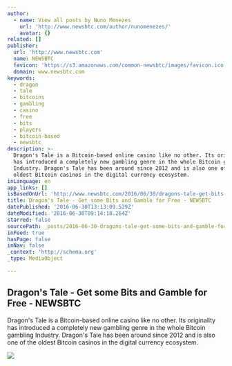 ```yaml
---
author:
  - name: View all posts by Nuno Menezes
    url: 'http://www.newsbtc.com/author/nunomenezes/'
    avatar: {}
related: []
publisher:
  url: 'http://www.newsbtc.com'
  name: NEWSBTC
  favicon: 'https://s3.amazonaws.com/common-newsbtc/images/favicon.ico'
  domain: www.newsbtc.com
keywords:
  - dragon
  - tale
  - bitcoins
  - gambling
  - casino
  - free
  - bits
  - players
  - bitcoin-based
  - newsbtc
description: >-
  Dragon's Tale is a Bitcoin-based online casino like no other. Its originality
  has introduced a completely new gambling genre in the whole Bitcoin gambling
  Industry. Dragon's Tale has been around since 2012 and is also one of the
  oldest Bitcoin casinos in the digital currency ecosystem.
inLanguage: en
app_links: []
isBasedOnUrl: 'http://www.newsbtc.com/2016/06/30/dragons-tale-get-bits-gamble-free/'
title: Dragon's Tale - Get some Bits and Gamble for Free - NEWSBTC
datePublished: '2016-06-30T13:13:09.529Z'
dateModified: '2016-06-30T09:14:18.264Z'
starred: false
sourcePath: _posts/2016-06-30-dragons-tale-get-some-bits-and-gamble-for-free-newsbtc.md
inFeed: true
hasPage: false
inNav: false
_context: 'http://schema.org'
_type: MediaObject

---
```

<article style=""><h1>Dragon's Tale - Get some Bits and Gamble for Free - NEWSBTC</h1><p>Dragon's Tale is a Bitcoin-based online casino like no other. Its originality has introduced a completely new gambling genre in the whole Bitcoin gambling Industry. Dragon's Tale has been around since 2012 and is also one of the oldest Bitcoin casinos in the digital currency ecosystem.</p><img src="http://s3.amazonaws.com/main-newsbtc-images/2016/03/01020127/Dragons-Tale_NewsBTC.jpg" /></article>